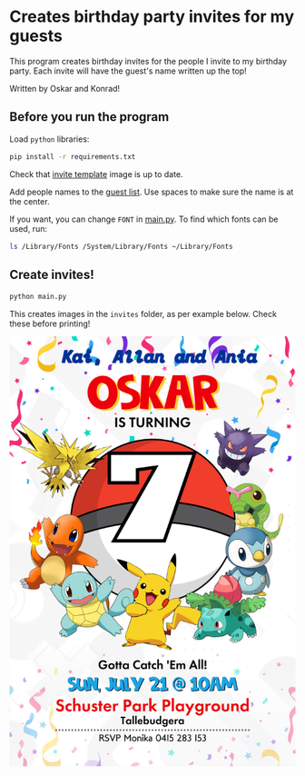 # Creates birthday party invites for my guests

This program creates birthday invites for the people I invite to my birthday party. Each invite will have the guest's name written up the top!

Written by Oskar and Konrad!

## Before you run the program

Load `python` libraries:

```sh
pip install -r requirements.txt
```

Check that [invite template](./invite-template.png) image is up to date.

Add people names to the [guest list](./guest-list.txt). Use spaces to make sure the name is at the center.

If you want, you can change `FONT` in [main.py](./main.py). To find which fonts can be used, run:

```sh
ls /Library/Fonts /System/Library/Fonts ~/Library/Fonts
```

## Create invites!

```sh
python main.py
```

This creates images in the `invites` folder, as per example below. Check these before printing!

![invite-example](doc/invite-example.png?raw=true)
